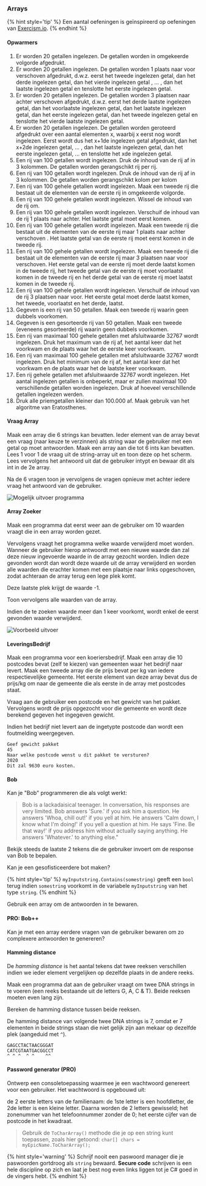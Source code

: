 ### Arrays

{% hint style='tip' %}
Een aantal oefeningen is geïnspireerd op oefeningen van [Exercism.io](https://exercism.io/tracks/csharp/exercises).
{% endhint %}

#### Opwarmers

1.	Er worden 20 getallen ingelezen. De getallen worden in omgekeerde volgorde afgedrukt.
2.	Er worden 20 getallen ingelezen. De getallen worden 1 plaats naar voor verschoven afgedrukt, d.w.z. eerst het tweede ingelezen getal, dan het derde ingelezen getal, dan het vierde ingelezen getal , ... , dan het laatste ingelezen getal en tenslotte het eerste ingelezen getal.
3.	Er worden 20 getallen ingelezen. De getallen worden 3 plaatsen naar achter verschoven afgedrukt, d.w.z. eerst het derde laatste ingelezen getal, dan het voorlaatste ingelezen getal, dan het laatste ingelezen getal, dan het eerste ingelezen getal, dan het tweede ingelezen getal en tenslotte het vierde laatste ingelezen getal.
4.	Er worden 20 getallen ingelezen. De getallen worden geroteerd afgedrukt over een aantal elementen x, waarbij x eerst nog wordt ingelezen. Eerst wordt dus het x+1de ingelezen getal afgedrukt, dan het x+2de ingelezen getal, ... , dan het laatste ingelezen getal, dan het eerste ingelezen getal, ... en tenslotte het xde ingelezen getal.
5.	Een rij van 100 getallen wordt ingelezen. Druk de inhoud van de rij af in 3 kolommen. De getallen worden gerangschikt rij per rij.
6.	Een rij van 100 getallen wordt ingelezen. Druk de inhoud van de rij af in 3 kolommen. De getallen worden gerangschikt kolom per kolom
7.	Een rij van 100 gehele getallen wordt ingelezen. Maak een tweede rij die bestaat uit de elementen van de eerste rij in omgekeerde volgorde.
8.	Een rij van 100 gehele getallen wordt ingelezen. Wissel de inhoud van de rij om.
9.	Een rij van 100 gehele getallen wordt ingelezen. Verschuif de inhoud van de rij 1 plaats naar achter. Het laatste getal moet eerst komen.
10.	Een rij van 100 gehele getallen wordt ingelezen. Maak een tweede rij die bestaat uit de elementen van de eerste rij maar 1 plaats naar achter verschoven . Het laatste getal van de eerste rij moet eerst komen in de tweede rij.
11.	Een rij van 100 gehele getallen wordt ingelezen. Maak een tweede rij die bestaat uit de elementen van de eerste rij maar 3 plaatsen naar voor verschoven. Het eerste getal van de eerste rij moet derde laatst komen in de tweede rij, het tweede getal van de eerste rij moet voorlaatst komen in de tweede rij en het derde getal van de eerste rij moet laatst komen in de tweede rij.
12.	Een rij van 100 gehele getallen wordt ingelezen. Verschuif de inhoud van de rij 3 plaatsen naar voor. Het eerste getal moet derde laatst komen, het tweede, voorlaatst en het derde, laatst.
13.	Gegeven is een rij van 50 getallen. Maak een tweede rij waarin geen dubbels voorkomen.
14.	Gegeven is een gesorteerde rij van 50 getallen. Maak een tweede (eveneens gesorteerde) rij waarin geen dubbels voorkomen.
15.	Een rij van maximaal 100 gehele getallen met afsluitwaarde 32767 wordt ingelezen. Druk het maximum van de rij af, het aantal keer dat het voorkwam en de plaats waar het de eerste keer voorkwam.
16.	Een rij van maximaal 100 gehele getallen met afsluitwaarde 32767 wordt ingelezen. Druk het minimum van de rij af, het aantal keer dat het voorkwam en de plaats waar het de laatste keer voorkwam.
17.	Een rij gehele getallen met afsluitwaarde 32767 wordt ingelezen. Het aantal ingelezen getallen is onbeperkt, maar er zullen maximaal 100 verschillende getallen worden ingelezen. Druk af hoeveel verschillende getallen ingelezen werden. 
18.	Druk alle priemgetallen kleiner dan 100.000 af. Maak gebruik van het algoritme van Eratosthenes.

#### Vraag Array
Maak een array die 6 strings kan bevatten. Ieder element van de array bevat een vraag (naar keuze te verzinnen) als string waar de gebruiker met een getal op moet antwoorden.
Maak een array aan die tot 6 ints kan bevatten. Lees 1 voor 1 de vraag uit de string-array uit en toon deze op het scherm. Lees vervolgens het antwoord uit dat de gebruiker intypt en bewaar dit als int in de 2e array.

Na de 6 vragen toon je vervolgens de vragen opnieuw met achter iedere vraag het antwoord van de gebruiker.

![Mogelijk uitvoer programma](../assets/5_arrays/arvraag.png)

#### Array Zoeker

Maak een programma dat eerst weer aan de gebruiker om 10 waarden vraagt die in een array worden gezet.

Vervolgens vraagt het programma welke waarde verwijderd moet worden. Wanneer de gebruiker hierop antwoordt met een nieuwe waarde dan zal deze nieuw ingevoerde waarde in de array gezocht worden. Indien deze gevonden wordt dan wordt deze waarde uit de array verwijderd en worden alle waarden die erachter komen met een plaatsje naar links opgeschoven, zodat achteraan de array terug een lege plek komt.

Deze laatste plek krijgt de waarde -1.

Toon vervolgens alle waarden van de array.

Indien de te zoeken waarde meer dan 1 keer voorkomt, wordt enkel de eerst gevonden waarde verwijderd.

![Voorbeeld uitvoer](../assets/5_arrays/practarray3.png)

#### LeveringsBedrijf
Maak een programma voor een koeriersbedrijf.  Maak een array die 10 postcodes bevat (zelf te kiezen) van gemeenten waar het bedrijf naar levert. Maak een tweede array die de prijs bevat per kg van iedere respectievelijke gemeente.  Het eerste element  van deze array bevat dus de prijs/kg om naar de gemeente die als eerste in de array met postcodes staat.

Vraag aan de gebruiker een postcode en het gewicht van het pakket. Vervolgens wordt de prijs opgezocht voor die gemeente en wordt deze berekend gegeven het ingegeven gewicht.

Indien het bedrijf niet levert aan de ingetypte postcode dan wordt een foutmelding weergegeven.


```text
Geef gewicht pakket
45
Naar welke postcode wenst u dit pakket te versturen?
2020
Dit zal 9630 euro kosten.
```

#### Bob

Kan je "Bob" programmeren die als volgt werkt:

> Bob is a lackadaisical teenager. In conversation, his responses are very limited.
>Bob answers 'Sure.' if you ask him a question.
>He answers 'Whoa, chill out!' if you yell at him.
>He answers 'Calm down, I know what I'm doing!' if you yell a question at him.
>He says 'Fine. Be that way!' if you address him without actually saying anything.
>He answers 'Whatever.' to anything else."

Bekijk steeds de laatste 2 tekens die de gebruiker invoert om de response van Bob te bepalen. 

Kan je een gesofisticeerdere bot maken? 

{% hint style='tip' %}
``myInputstring.Contains(somestring)`` geeft een ``bool`` terug indien ``somestring`` voorkomt in de variabele ``myInputstring`` van het type ``string``.
{% endhint %}

Gebruik een array om de antwoorden in te bewaren. 

#### PRO: Bob++

Kan je met een array eerdere vragen van de gebruiker bewaren om zo complexere antwoorden te genereren?

#### Hamming distance
De *hamming distance* is het aantal tekens dat twee reeksen verschillen indien we ieder element vergelijken op dezelfde plaats in de andere reeks.

Maak een programma dat aan de gebruiker vraagt om twee DNA strings in te voeren (een reeks bestaande uit de letters G, A, C & T). Beide reeksen moeten even lang zijn.

Bereken de hamming distance tussen beide reeksen.

De hamming distance van volgende twee DNA strings is 7, omdat er 7 elementen in beide strings staan die niet gelijk zijn aan mekaar op dezelfde plek (aangeduid met ``^``).

```
GAGCCTACTAACGGGAT
CATCGTAATGACGGCCT
^ ^ ^  ^ ^    ^^
```

#### Password generator (PRO)
Ontwerp een consoletoepassing waarmee je een wachtwoord genereert voor een gebruiker. Het wachtwoord is opgebouwd uit:

de 2 eerste letters van de familienaam: de 1ste letter is een hoofdletter, de 2de letter is een kleine letter. 
Daarna worden de 2 letters gewisseld;
het zonenummer van het telefoonnummer zonder de 0;
het eerste cijfer van de postcode in het kwadraat.

> Gebruik de ``ToCharArray()`` methode die je op een string kunt toepassen, zoals hier getoond: ``char[] chars = myEpicName.ToCharArray();`` 

{% hint style='warning' %}
Schrijf nooit een paswoord manager die je paswoorden gortdroog als ``string`` bewaard. **Secure code** schrijven is een hele discipline op zich en laat je best nog even links liggen tot je C# goed in de vingers hebt.
{% endhint %}